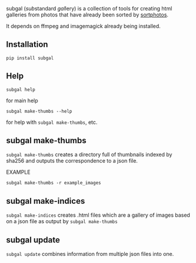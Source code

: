 subgal (*sub*standard *gal*lery) is a collection of tools for creating html
galleries from photos that have already been sorted by [sortphotos].

It depends on ffmpeg and imagemagick already being installed.


Installation
------------

    pip install subgal

Help
----

    subgal help

for main help

    subgal make-thumbs --help

for help with `subgal make-thumbs`, etc.

subgal make-thumbs
------------------

`subgal make-thumbs` creates a directory full of thumbnails indexed by sha256 and outputs the correspondence to a json file.

EXAMPLE

    subgal make-thumbs -r example_images


subgal make-indices
-------------------

`subgal make-indices` creates .html files which are a gallery of images based on a json file as output by `subgal make-thumbs`

subgal update
-------------

`subgal update` combines information from multiple json files into one.


[sortphotos]: https://github.com/andrewning/sortphotos

